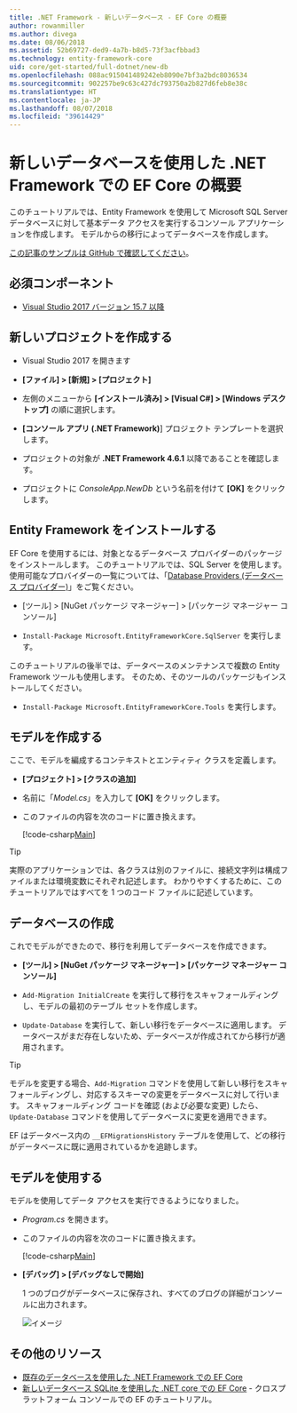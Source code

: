 ```yaml
---
title: .NET Framework - 新しいデータベース - EF Core の概要
author: rowanmiller
ms.author: divega
ms.date: 08/06/2018
ms.assetid: 52b69727-ded9-4a7b-b8d5-73f3acfbbad3
ms.technology: entity-framework-core
uid: core/get-started/full-dotnet/new-db
ms.openlocfilehash: 088ac915041489242eb8090e7bf3a2bdc8036534
ms.sourcegitcommit: 902257be9c63c427dc793750a2b827d6feb8e38c
ms.translationtype: HT
ms.contentlocale: ja-JP
ms.lasthandoff: 08/07/2018
ms.locfileid: "39614429"
---
```

# <a name="getting-started-with-ef-core-on-net-framework-with-a-new-database"></a>新しいデータベースを使用した .NET Framework での EF Core の概要

このチュートリアルでは、Entity Framework を使用して Microsoft SQL Server データベースに対して基本データ アクセスを実行するコンソール アプリケーションを作成します。 モデルからの移行によってデータベースを作成します。

[この記事のサンプルは GitHub で確認してください](https://github.com/aspnet/EntityFramework.Docs/tree/master/samples/core/GetStarted/FullNet/ConsoleApp.NewDb)。

## <a name="prerequisites"></a>必須コンポーネント

* [Visual Studio 2017 バージョン 15.7 以降](https://www.visualstudio.com/downloads/)

## <a name="create-a-new-project"></a>新しいプロジェクトを作成する

* Visual Studio 2017 を開きます

* **[ファイル] > [新規] > [プロジェクト]**

* 左側のメニューから **[インストール済み] > [Visual C#] > [Windows デスクトップ]** の順に選択します。

* **[コンソール アプリ (.NET Framework)**] プロジェクト テンプレートを選択します。

* プロジェクトの対象が **.NET Framework 4.6.1** 以降であることを確認します。

* プロジェクトに *ConsoleApp.NewDb* という名前を付けて **[OK]** をクリックします。

## <a name="install-entity-framework"></a>Entity Framework をインストールする

EF Core を使用するには、対象となるデータベース プロバイダーのパッケージをインストールします。 このチュートリアルでは、SQL Server を使用します。 使用可能なプロバイダーの一覧については、「[Database Providers (データベース プロバイダー)](../../providers/index.md)」をご覧ください。

* [ツール] > [NuGet パッケージ マネージャー] > [パッケージ マネージャー コンソール]

* `Install-Package Microsoft.EntityFrameworkCore.SqlServer` を実行します。

このチュートリアルの後半では、データベースのメンテナンスで複数の Entity Framework ツールも使用します。 そのため、そのツールのパッケージもインストールしてください。

* `Install-Package Microsoft.EntityFrameworkCore.Tools` を実行します。

## <a name="create-the-model"></a>モデルを作成する

ここで、モデルを編成するコンテキストとエンティティ クラスを定義します。

* **[プロジェクト] > [クラスの追加]**

* 名前に「*Model.cs*」を入力して **[OK]** をクリックします。

* このファイルの内容を次のコードに置き換えます。

  [!code-csharp[Main](../../../../samples/core/GetStarted/FullNet/ConsoleApp.NewDb/Model.cs)] 

> [!TIP]  
> 実際のアプリケーションでは、各クラスは別のファイルに、接続文字列は構成ファイルまたは環境変数にそれぞれ記述します。 わかりやすくするために、このチュートリアルではすべてを 1 つのコード ファイルに記述しています。

## <a name="create-the-database"></a>データベースの作成

これでモデルができたので、移行を利用してデータベースを作成できます。

* **[ツール] > [NuGet パッケージ マネージャー] > [パッケージ マネージャー コンソール]**

* `Add-Migration InitialCreate` を実行して移行をスキャフォールディングし、モデルの最初のテーブル セットを作成します。

* `Update-Database` を実行して、新しい移行をデータベースに適用します。 データベースがまだ存在しないため、データベースが作成されてから移行が適用されます。

> [!TIP]  
> モデルを変更する場合、`Add-Migration` コマンドを使用して新しい移行をスキャフォールディングし、対応するスキーマの変更をデータベースに対して行います。 スキャフォールディング コードを確認 (および必要な変更) したら、`Update-Database` コマンドを使用してデータベースに変更を適用できます。
>
> EF はデータベース内の `__EFMigrationsHistory` テーブルを使用して、どの移行がデータベースに既に適用されているかを追跡します。

## <a name="use-the-model"></a>モデルを使用する

モデルを使用してデータ アクセスを実行できるようになりました。

* *Program.cs* を開きます。

* このファイルの内容を次のコードに置き換えます。

  [!code-csharp[Main](../../../../samples/core/GetStarted/FullNet/ConsoleApp.NewDb/Program.cs)]

* **[デバッグ] > [デバッグなしで開始]**

  1 つのブログがデータベースに保存され、すべてのブログの詳細がコンソールに出力されます。

  ![イメージ](_static/output-new-db.png)

## <a name="additional-resources"></a>その他のリソース

* [既存のデータベースを使用した .NET Framework での EF Core](xref:core/get-started/full-dotnet/existing-db)
* [新しいデータベース SQLite を使用した .NET core での EF Core](xref:core/get-started/netcore/new-db-sqlite) - クロスプラットフォーム コンソールでの EF のチュートリアル。
